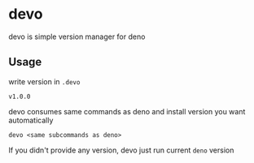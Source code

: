 # devo

devo is simple version manager for deno


## Usage

write version in `.devo`

```
v1.0.0
```

devo consumes same commands as deno and install version you want automatically

```
devo <same subcommands as deno>
```

If you didn't provide any version, devo just run current `deno` version
